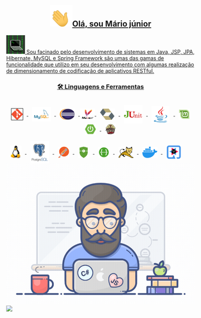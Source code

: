 
<a align="center" href="https://github.com/anuraghazra/convoychat">
 
<h2><img src="icon.gif" width="60">Olá, sou Mário júnior</h2>
 
<img src="base-icon.gif" width="50"/>
Sou facinado pelo desenvolvimento de sistemas em Java, JSP, JPA, Hibernate, MySQL
e Spring Framework são umas das gamas de funcionalidade que utilizo em seu desenvolvimento com algumas realização de dimensionamento de codificação de
aplicativos RESTful.

 <h3>🛠 Linguagens e Ferramentas</h3>

  <div style="display: inline_block"><br>
  <i class="devicon-html5-plain colored"></i>
   <img align="center" alt="git" height="30" width="30" border="1" align="right"  hspace="10"  src="icons/Git-Icon-1788C.png"/>
  <img align="center" alt="mysql" height="40" width="50" hspace="10" src="icons/MySQL-logo.png"/>
  <img align="center" alt="eclipse" height="30" width="40" hspace="10" src="icons/eclipse-11.svg">
  <img align="center" alt="maven" height="30" width="40"  shspace="10" src="icons/maven.png">
  <img align="center" alt="hibernate" height="30" width="40" hspace="10" hspace="10" src="icons/hibernate.svg">
  <img align="center" alt="junit" height="50" width="50" hspace="10" src="icons/junit.png">
  <img align="center" alt="java" height="45" width="49" hspace="10" src="icons/java.png"/>
  <img align="center" alt="linux-mint" height="30" width="30" hspace="10" src="icons/linux-mint.png"/>
  <img align="center" alt="spring-boot" height="30" width="30" hspace="10" src="icons/spring-boot.png"/>
  <img align="center" alt="TravisCI" height="30" width="30"hspace="10" src="icons/travis.png"/>
</div>
  <br>
  <img align="center" alt="ewe-VScode" height="36" width="30"  hspace="10" src="icons/Tux.png"/>
  <img align="center" alt="postgresql-logo" height="60" width="50" hspace="10" src="icons/postgresql-logo.png"/>
  <img align="center" alt="postman" height="30" width="30"  hspace="10" src="icons/postman.png"/>
  <img align="center" alt="security" height="30" width="30"  hspace="10" src="icons/security.png"/>
  <img align="center" alt="swagger" height="30" width="30"  hspace="10" src="icons/swagger.png"/>
  <img align="center" alt="TravisCI" height="30" width="40"  hspace="10" src="icons/Apache_Tomcat_logo.svg.png"/>
  <img align="center" alt="Docker" height="30" width="40"  hspace="10" src="icons/docker.png"/>
  <img align="center" alt="Quarkus" height="40" width="40" hspace="10" src="icons/quarkus.png">


 
  
 <img alt="GIF"  src="/programador.gif" width="700">

  
 <div>
  <a href="https://github.com/Mario23junior">
  <img height="217em" src="https://github-readme-stats.vercel.app/api?username=Mario23junior&show_icons=true&theme=dracula&include_all_commits=true&count_private=true"/>
</div>


<br>

  </a>

